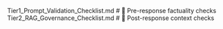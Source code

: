 Tier1_Prompt_Validation_Checklist.md   # 🧪 Pre-response factuality checks
Tier2_RAG_Governance_Checklist.md      # 🧠 Post-response context checks
